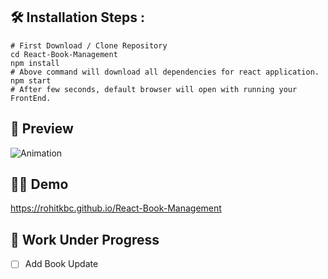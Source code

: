 ## 🛠️ Installation Steps :
~~~
# First Download / Clone Repository
cd React-Book-Management      
npm install  
# Above command will download all dependencies for react application.
npm start
# After few seconds, default browser will open with running your FrontEnd.
~~~  
## 📸 Preview
![Animation](https://user-images.githubusercontent.com/100275369/195002034-f3db21b3-8be3-4d7e-bcc0-df71445e8823.gif)

## 👨‍💻 Demo
https://rohitkbc.github.io/React-Book-Management

## 🚧 Work Under Progress
- [ ] Add Book Update 

